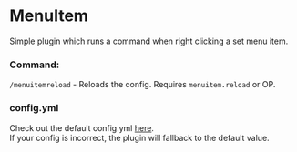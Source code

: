 # MenuItem
Simple plugin which runs a command when right clicking a set menu item.

### Command:
`/menuitemreload` - Reloads the config. Requires `menuitem.reload` or OP.

### config.yml
Check out the default config.yml [here](https://github.com/Mippy/MenuItem/blob/master/src/main/resources/config.yml). \
If your config is incorrect, the plugin will fallback to the default value.